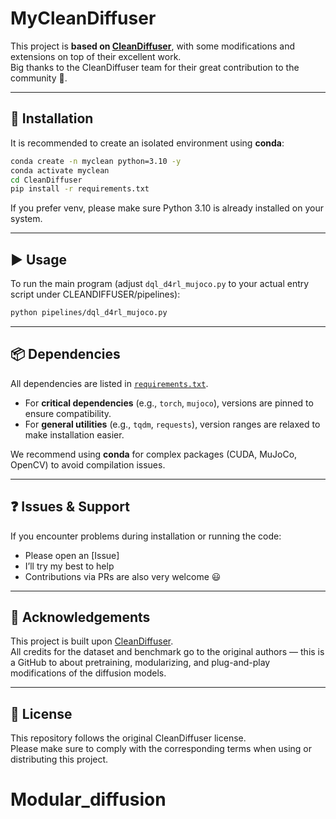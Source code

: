 # MyCleanDiffuser

This project is **based on [CleanDiffuser](https://github.com/CleanDiffuserTeam/CleanDiffuser)**, with some modifications and extensions on top of their excellent work.  
Big thanks to the CleanDiffuser team for their great contribution to the community 🙏.

---

## 🚀 Installation

It is recommended to create an isolated environment using **conda**:

```bash
conda create -n myclean python=3.10 -y
conda activate myclean
cd CleanDiffuser
pip install -r requirements.txt
```

If you prefer venv, please make sure Python 3.10 is already installed on your system.


---

## ▶️ Usage

To run the main program (adjust `dql_d4rl_mujoco.py` to your actual entry script under CLEANDIFFUSER/pipelines):

```bash
python pipelines/dql_d4rl_mujoco.py
```

<!-- If additional configuration is required, you can specify it via arguments, e.g.:

```bash
python main.py --config config.yaml
``` -->

---

## 📦 Dependencies

All dependencies are listed in [`requirements.txt`](requirements.txt).  

- For **critical dependencies** (e.g., `torch`, `mujoco`), versions are pinned to ensure compatibility.  
- For **general utilities** (e.g., `tqdm`, `requests`), version ranges are relaxed to make installation easier.  

We recommend using **conda** for complex packages (CUDA, MuJoCo, OpenCV) to avoid compilation issues.

---

## ❓ Issues & Support

If you encounter problems during installation or running the code:  

- Please open an [Issue] 
- I’ll try my best to help  
- Contributions via PRs are also very welcome 😃  

---

## 🙏 Acknowledgements

This project is built upon [CleanDiffuser](https://github.com/CleanDiffuserTeam/CleanDiffuser).  
All credits for the dataset and benchmark go to the original authors — this is a GitHub to about pretraining, modularizing, and plug-and-play modifications of the diffusion models.  

---

## 📄 License

This repository follows the original CleanDiffuser license.  
Please make sure to comply with the corresponding terms when using or distributing this project.  
# Modular_diffusion
